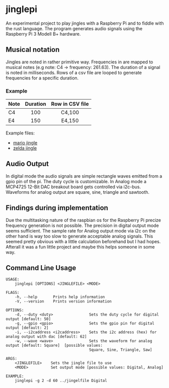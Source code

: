 # jinglepi

An experimental project to play jingles with a Raspberry Pi and to fiddle with the rust language.
The program generates audio signals using the Raspberry Pi 3 Modell B+ hardware.

## Musical notation

Jingles are noted in rather primitive way.
Frequencies in are mapped to musical notes (e.g note: C4 -> frequency: 261.63).
The duration of a signal is noted in milliseconds.
Rows of a csv file are looped to generate frequencies for a specific duration.

### Example

| Note | Duration | Row in CSV file |
| ---- | :------: | :-------------: |
| C4   |   100    |     C4,100      |
| E4   |   150    |     E4,150      |

Example files:

- [mario jingle](jingles/mario)
- [zelda jingle](jingles/zelda)

## Audio Output

In digital mode the audio signals are simple rectangle waves emitted from a gpio pin of the pi. The duty cycle is customizable.
In Analog mode a MCP4725 12-Bit DAC breakout board gets controlled via i2c-bus. Waveforms for analog output are square, sine, triangle and sawtooth.

## Findings during implementation

Due the multitasking nature of the raspbian os for the Raspberry Pi precize frequency generation is not possible. The precision in digital output mode seems sufficient. The sample rate for Analog output mode via i2c on the other hand is way too slow to generate acceptable analog signals. This seemed pretty obvious with a little calculation beforehand but I had hopes. Afterall it was a fun little project and maybe this helps someone in some way.

## Command Line Usage

```
USAGE:
    jinglepi [OPTIONS] <JINGLEFILE> <MODE>

FLAGS:
    -h, --help       Prints help information
    -V, --version    Prints version information

OPTIONS:
    -d, --duty <duty>                Sets the duty cycle for digital output [default: 50]
    -g, --gpio <gpio>                Sets the gpio pin for digital output [default: 2]
    -i, --i2caddress <i2caddress>    Sets the i2c address (hex) for analog output with dac [default: 62]
    -w, --wave <wave>                Sets the waveform for analog output [default: Square]  [possible values:
                                     Square, Sine, Triangle, Saw]

ARGS:
    <JINGLEFILE>    Sets the jingle file to use
    <MODE>          Set output mode [possible values: Digital, Analog]

EXAMPLE:
    jinglepi -g 2 -d 60 ../jingelfile Digital
```
